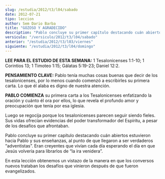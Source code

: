 ```yaml
---
slug: /estudia/2012/t3/l04/sabado
date: 2012-07-21
tipo: leccion
author: Sem Dario Barba
title: "GOZOSO Y AGRADECIDO"
description: "Pablo concluye su primer capítulo destacando cuán abiertos estuvieron hacia  Pablo y sus enseñanzas, al punto de que llegaron a ser verdaderos  “adventistas”. Eran creyentes que vivían cada día esperando el día en que Jesús  volvería para librarlos de “la ira venidera”."
versiculo: "/versiculo/2012/t3/l04/sabado"
anterior: "/estudia/2012/t3/l03/viernes"
siguiente: "/estudia/2012/t3/l04/domingo"
---
```


**LEE PARA EL ESTUDIO DE ESTA SEMANA:** 1 Tesalonicenses 1:1-10; 1 Corintios 13; 1 Timoteo 1:15; Gálatas 5:19-23; Daniel 12:2.

**PENSAMIENTO CLAVE:** Pablo tenía muchas cosas buenas que decir de los tesalonicenses, por lo menos cuando comenzó a escribirles su primera carta. Lo que él alaba es digno de nuestra atención.

**PABLO COMIENZA** su primera carta a los Tesalonicenses enfatizando la oración y cuánto él ora por ellos, lo que revela el profundo amor y preocupación que tenía por esa iglesia.

Luego se regocija porque los tesalonicenses parecen seguir siendo fieles. Sus vidas ofrecían evidencias del poder transformador del Espíritu, a pesar de los desafíos que afrontaban.

Pablo concluye su primer capítulo destacando cuán abiertos estuvieron hacia Pablo y sus enseñanzas, al punto de que llegaron a ser verdaderos “adventistas”. Eran creyentes que vivían cada día esperando el día en que Jesús volvería para librarlos de “la ira venidera”.

En esta lección obtenemos un vistazo de la manera en que los conversos nuevos trataban los desafíos que vinieron después de que fueron evangelizados.
